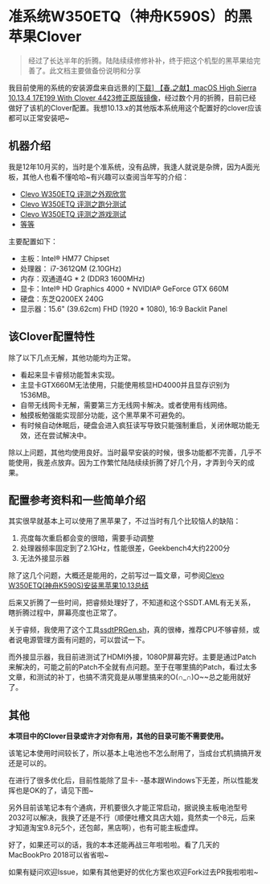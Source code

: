 # 准系统W350ETQ（神舟K590S）的黑苹果Clover

> 经过了长达半年的折腾。陆陆续续修修补补，终于把这个机型的黑苹果给完善了。此文档主要做备份说明和分享

我目前使用的系统的安装源盘来自远景的[[下载] 【春.之献】macOS High Sierra 10.13.4 17E199 With Clover 4423修正原版镜像](http://bbs.pcbeta.com/forum.php?mod=viewthread&tid=1780088)，经过数个月的折腾，目前已经做好了该机的Clover配置。我想10.13.x的其他版本系统用这个配置好的clover应该都可以正常安装吧~

## 机器介绍

我是12年10月买的，当时是个准系统，没有品牌，我逢人就说是杂牌，因为A面光板，其他人也看不懂哈哈~有兴趣可以查阅当年写的介绍：

* [Clevo W350ETQ 评测之外观欣赏](https://www.whidy.net/clevo-w350etq-pictures.html)
* [Clevo W350ETQ 评测之跑分测试](http://www.whidy.net/clevo-w350etq-reviews-benchmark.html)
* [Clevo W350ETQ 评测之游戏测试](http://www.whidy.net/clevo-w350etq-reviews-games.html)
* [等等](https://www.whidy.net/?s=W350ET)

主要配置如下：

* 主板：Intel® HM77 Chipset
* 处理器： i7-3612QM (2.10GHz)
* 内存：双通道4G * 2 (DDR3 1600MHz)
* 显卡：Intel® HD Graphics 4000 + NVIDIA® GeForce GTX 660M
* 硬盘：东芝Q200EX 240G
* 显示器：15.6" (39.62cm)  FHD (1920 * 1080), 16:9 Backlit Panel

## 该Clover配置特性

除了以下几点无解，其他功能均为正常。

* 看起来显卡睿频功能暂未实现。
* 主显卡GTX660M无法使用，只能使用核显HD4000并且显存识别为1536MB。
* 自带无线网卡无解，需要第三方无线网卡解决。或者使用有线网络。
* 触摸板勉强能实现部分功能，这个黑苹果不可避免的。
* 有时候自动休眠后，硬盘会进入疯狂读写导致只能强制重启，关闭休眠功能无效，还在尝试解决中。

除以上问题，其他均使用良好。当时最早安装的时候，很多功能都不完善，几乎不能使用，我差点放弃。因为工作繁忙陆陆续续折腾了好几个月，才弄到今天的成果。

## 配置参考资料和一些简单介绍

其实很早就基本上可以使用了黑苹果了，不过当时有几个比较恼人的缺陷：

1. 亮度每次重启都会变的很暗，需要手动调整
1. 处理器频率固定到了2.1GHz，性能很差，Geekbench4大约2200分
1. 无法外接显示器

除了这几个问题，大概还是能用的，之前写过一篇文章，可参阅[Clevo W350ETQ(神舟K590S)安装黑苹果10.13总结](https://www.whidy.net/w350etq-k590s-install-hackintosh-macos-high-sierra-summary.html)

后来又折腾了一些时间，把睿频处理好了，不知道和这个SSDT.AML有无关系，瞎折腾过程中，屏幕亮度也正常了。

关于睿频，我使用了这个工具[ssdtPRGen.sh](https://github.com/Piker-Alpha/ssdtPRGen.sh)，真的很棒，推荐CPU不够睿频，或者说电源管理方面有问题的，可以尝试一下。

而外接显示器，我目前进测试了HDMI外接，1080P屏幕完好。主要是通过Patch来解决的，可能之前的Patch不全就有点问题。至于在哪里搞的Patch，看过太多文章，和测试的补丁，也搞不清究竟是从哪里搞来的O(∩_∩)O~~总之能用就好了。

## 其他

**本项目中的Clover目录或许才对你有用，其他的目录可能不需要使用。**

该笔记本使用时间较长了，所以基本上电池也不怎么耐用了，当成台式机搞搞开发还是可以的。

在进行了很多优化后，目前性能除了显卡- -基本跟Windows下无差，所以性能发挥也是OK的了，请见下图~



另外目前该笔记本有个通病，开机要很久才能正常启动，据说换主板电池型号2032可以解决，我换了还是不行（顺便吐槽文具店大姐，竟然卖一个8元，后来才知道淘宝9.8元5个，还包邮，黑店啊），也有可能主板虚焊。

好了，如果还可以的话，我的本本还能再战三年啦啦啦。看了几天的MacBookPro 2018可以省省啦~

如果有疑问欢迎Issue，如果有其他更好的优化方案也欢迎Fork过去PR我啦啦啦~